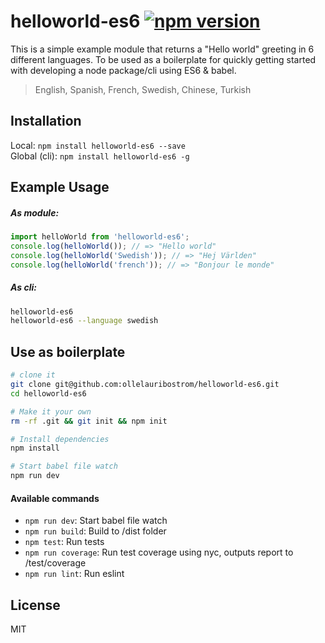 # helloworld-es6 [![npm version](https://badge.fury.io/js/helloworld-es6.svg)](https://www.npmjs.com/package/helloworld-es6)

This is a simple example module that returns a "Hello world" greeting in 6 different
languages. To be used as a boilerplate for quickly getting started with developing a
node package/cli using ES6 & babel.

> English, Spanish, French, Swedish, Chinese, Turkish

Installation
-------
Local: `npm install helloworld-es6 --save`   
Global (cli): `npm install helloworld-es6 -g` 


Example Usage
-----

##### As module:
```js
import helloWorld from 'helloworld-es6';
console.log(helloWorld()); // => "Hello world"
console.log(helloWorld('Swedish')); // => "Hej Världen"
console.log(helloWorld('french')); // => "Bonjour le monde"

```

##### As cli:
```sh
helloworld-es6
helloworld-es6 --language swedish
```


Use as boilerplate
------------------------------------------

```sh
# clone it
git clone git@github.com:ollelauribostrom/helloworld-es6.git
cd helloworld-es6

# Make it your own
rm -rf .git && git init && npm init

# Install dependencies
npm install

# Start babel file watch
npm run dev
```


#### Available commands
- `npm run dev`: Start babel file watch
- `npm run build`: Build to /dist folder
- `npm test`: Run tests
- `npm run coverage`: Run test coverage using nyc, outputs report to /test/coverage
- `npm run lint`: Run eslint


License
-------
MIT

